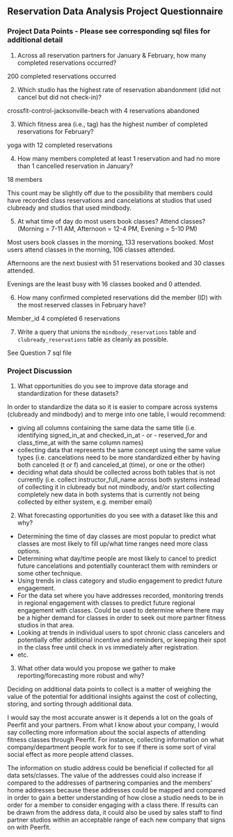 ## Reservation Data Analysis Project Questionnaire

### Project Data Points - Please see corresponding sql files for additional detail

1. Across all reservation partners for January & February, how many completed reservations occurred?


200 completed reservations occurred



2. Which studio has the highest rate of reservation abandonment (did not cancel but did not check-in)?


crossfit-control-jacksonville-beach with 4 reservations abandoned



3. Which fitness area (i.e., tag) has the highest number of completed reservations for February?


yoga with 12 completed reservations



4. How many members completed at least 1 reservation and had no more than 1 cancelled reservation in January?


18 members

This count may be slightly off due to the possibility that members could have recorded class reservations and cancelations at studios that used clubready and studios that used mindbody.



5. At what time of day do most users book classes? Attend classes? (Morning = 7-11 AM, Afternoon = 12-4 PM, Evening = 5-10 PM)


Most users book classes in the morning, 133 reservations booked. Most users attend classes in the morning, 106 classes attended.

Afternoons are the next busiest with 51 reservations booked and 30 classes attended.

Evenings are the least busy with 16 classes booked and 0 attended.



6. How many confirmed completed reservations did the member (ID) with the most reserved classes in February have?


Member_id 4 completed 6 reservations



7. Write a query that unions the `mindbody_reservations` table and `clubready_reservations` table as cleanly as possible.


See Question 7 sql file



### Project Discussion
1. What opportunities do you see to improve data storage and standardization for these datasets?


In order to standardize the data so it is easier to compare across systems (clubready and mindbody) and to merge into one table, I would recommend:
- giving all columns containing the same data the same title (i.e. identifying signed_in_at and checked_in_at  - or -  reserved_for and class_time_at with the same column names)
- collecting data that represents the same concept using the same value types (i.e. cancelations need to be more standardized either by having both canceled (t or f) and canceled_at (time), or one or the other)
- deciding what data should be collected across both tables that is not currently (i.e. collect instructor_full_name across both systems instead of collecting it in clubready but not mindbody, and/or start collecting completely new data in both systems that is currently not being collected by either system, e.g. member email)



2. What forecasting opportunities do you see with a dataset like this and why?


- Determining the time of day classes are most popular to predict what classes are most likely to fill up/what time ranges need more class options.
- Determining what day/time people are most likely to cancel to predict future cancelations and potentially counteract them with reminders or some other technique.
- Using trends in class category and studio engagement to predict future engagement.
- For the data set where you have addresses recorded, monitoring trends in regional engagement with classes to predict future regional engagement with classes. Could be used to determine where there may be a higher demand for classes in order to seek out more partner fitness studios in that area.
- Looking at trends in individual users to spot chronic class cancelers and potentially offer additional incentive and reminders, or keeping their spot in the class free until check in vs immediately after registration.
- etc.



3. What other data would you propose we gather to make reporting/forecasting more robust and why?


Deciding on additional data points to collect is a matter of weighing the value of the potential for additional insights against the cost of collecting, storing, and sorting through additional data.


I would say the most accurate answer is it depends a lot on the goals of Peerfit and your partners. From what I know about your company, I would say collecting more information about the social aspects of attending fitness classes through Peerfit. For instance, collecting information on what company/department people work for to see if there is some sort of viral social effect as more people attend classes.


The information on studio address could be beneficial if collected for all data sets/classes. The value of the addresses could also increase if compared to the addresses of partnering companies and the members’ home addresses because these addresses could be mapped and compared in order to gain a better understanding of how close a studio needs to be in order for a member to consider engaging with a class there. If results can be drawn from the address data, it could also be used by sales staff to find partner studios within an acceptable range of each new company that signs on with Peerfit.
